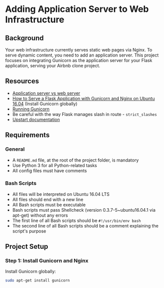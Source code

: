 # Adding Application Server to Web Infrastructure

## Background

Your web infrastructure currently serves static web pages via Nginx. To serve dynamic content, you need to add an application server. This project focuses on integrating Gunicorn as the application server for your Flask application, serving your Airbnb clone project.

## Resources

- [Application server vs web server](https://example.com/application-server-vs-web-server)
- [How to Serve a Flask Application with Gunicorn and Nginx on Ubuntu 16.04](https://example.com/flask-gunicorn-nginx-ubuntu) (Install Gunicorn globally)
- [Running Gunicorn](https://example.com/running-gunicorn)
- Be careful with the way Flask manages slash in route - `strict_slashes`
- [Upstart documentation](https://example.com/upstart-documentation)

## Requirements

### General
- A `README.md` file, at the root of the project folder, is mandatory
- Use Python 3 for all Python-related tasks
- All config files must have comments

### Bash Scripts
- All files will be interpreted on Ubuntu 16.04 LTS
- All files should end with a new line
- All Bash scripts must be executable
- Bash scripts must pass Shellcheck (version 0.3.7-5~ubuntu16.04.1 via apt-get) without any errors
- The first line of all Bash scripts should be `#!/usr/bin/env bash`
- The second line of all Bash scripts should be a comment explaining the script's purpose

## Project Setup

### Step 1: Install Gunicorn and Nginx

Install Gunicorn globally:
```bash
sudo apt-get install gunicorn

